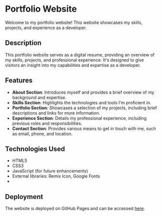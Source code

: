 # Portfolio Website

Welcome to my portfolio website! This website showcases my skills, projects, and experience as a developer.

## Description

This portfolio website serves as a digital resume,  providing an overview of my skills, projects, and professional experience. It's designed to give visitors an insight into my capabilities and expertise as a developer.

## Features

- **About Section**: Introduces myself and provides a brief overview of my background and expertise.
- **Skills Section**: Highlights the technologies and tools I'm proficient in.
- **Portfolio Section**: Showcases a selection of my projects, including brief descriptions and links for more information.
- **Experience Section**: Details my professional experience, including previous roles and responsibilities.
- **Contact Section**: Provides various means to get in touch with me, such as email, phone, and location.

## Technologies Used

- HTML5
- CSS3
- JavaScript (for future enhancements)
- External libraries: Remix Icon, Google Fonts
- 
## Deployment
The website is deployed on GitHub Pages and can be accessed [here](https://akshit1535.github.io/portfolio-website/).
